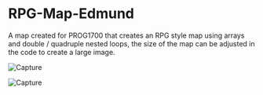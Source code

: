 # RPG-Map-Edmund

A map created for PROG1700 that creates an RPG style map using arrays and double / quadruple nested loops, the size of the map can be adjusted in the code to create a large image.

![Capture](https://user-images.githubusercontent.com/74564582/146009178-94342d82-f14e-4173-bbee-50ae2e8dfa17.PNG)


![Capture](https://user-images.githubusercontent.com/74564582/146009626-20e25b6e-9347-4008-bad1-8fe97c2a3965.PNG)
